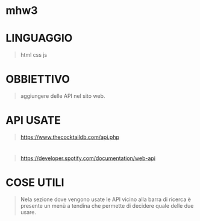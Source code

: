# mhw3
# LINGUAGGIO
>html css js
# OBBIETTIVO
>aggiungere delle API nel sito web.
# API USATE
> https://www.thecocktaildb.com/api.php
#
> https://developer.spotify.com/documentation/web-api

# COSE UTILI
>Nela sezione dove vengono usate le API vicino alla barra di ricerca è presente un menù a tendina che permette di decidere quale delle due usare.

